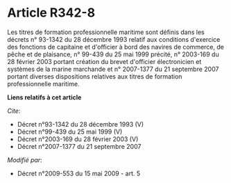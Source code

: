 # Article R342-8

Les titres de formation professionnelle maritime sont définis dans les décrets n° 93-1342 du 28 décembre 1993 relatif aux
conditions d'exercice des fonctions de capitaine et d'officier à bord des navires de commerce, de pêche et de plaisance, n°
99-439 du 25 mai 1999 précité, n° 2003-169 du 28 février 2003 portant création du brevet d'officier électronicien et systèmes
de la marine marchande et n° 2007-1377 du 21 septembre 2007 portant diverses dispositions relatives aux titres de formation
professionnelle maritime.

**Liens relatifs à cet article**

_Cite_:

  - Décret n°93-1342 du 28 décembre 1993 (V)
  - Décret n°99-439 du 25 mai 1999 (V)
  - Décret n°2003-169 du 28 février 2003 (V)
  - Décret n°2007-1377 du 21 septembre 2007

_Modifié par_:

  - Décret n°2009-553 du 15 mai 2009 - art. 5
